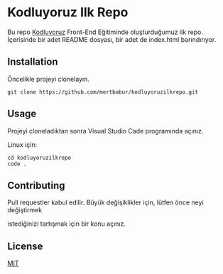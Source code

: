 # Kodluyoruz Ilk Repo
Bu repo [Kodluyoruz](https://www.kodluyoruz.org/) Front-End Eğitiminde oluşturduğumuz ilk repo. İçerisinde bir adet
README dosyası, bir adet de index.html barındırıyor.

## Installation
Öncelikle projeyi clonelayın.

```
git clone https://github.com/mertbabur/kodluyoruzilkrepo.git
```

## Usage
Projeyi cloneladıktan sonra Visual Studio Cade programında açınız.

Linux için:

```
cd kodluyoruzilkrepo
code .
```

## Contributing
Pull requestler kabul edilir. Büyük değişiklikler için, lütfen önce neyi değiştirmek

istediğinizi tartışmak için bir konu açınız.

## License
[MIT](https://choosealicense.com/)
